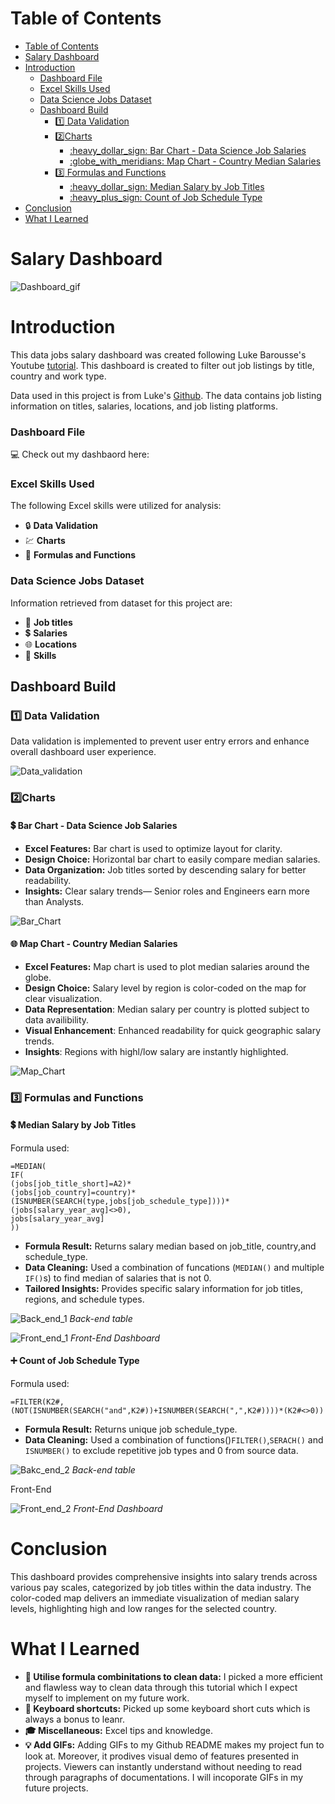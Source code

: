 # Table of Contents
- [Table of Contents](#table-of-contents)
- [Salary Dashboard](#salary-dashboard)
- [Introduction](#introduction)
    - [Dashboard File](#dashboard-file)
    - [Excel Skills Used](#excel-skills-used)
    - [Data Science Jobs Dataset](#data-science-jobs-dataset)
  - [Dashboard Build](#dashboard-build)
    - [:one: Data Validation](#onedata-validation)
    - [:two:Charts](#twocharts)
      - [:heavy\_dollar\_sign: Bar Chart - Data Science Job Salaries](#heavy_dollar_sign-bar-chart---data-science-job-salaries)
      - [:globe\_with\_meridians: Map Chart - Country Median Salaries](#globe_with_meridians-map-chart---country-median-salaries)
    - [:three: Formulas and Functions](#threeformulas-and-functions)
      - [:heavy\_dollar\_sign: Median Salary by Job Titles](#heavy_dollar_sign-median-salary-by-job-titles)
      - [:heavy\_plus\_sign: Count of Job Schedule Type](#heavy_plus_sign-count-of-job-schedule-type)
- [Conclusion](#conclusion)
- [What I Learned](#what-i-learned)

# Salary Dashboard
![Dashboard_gif](/Project1_Salary_Dashboard/images/Dashboard_gif1.gif)

# Introduction
This data jobs salary dashboard was created following Luke Barousse's Youtube [tutorial](https://www.youtube.com/watch?v=pCJ15nGFgVg). This dashboard is created to filter out job listings by title, country and work type.

Data used in this project is from Luke's [Github](https://github.com/lukebarousse/Excel_Data_Analytics_Course/tree/main). The data contains job listing information on titles, salaries, locations, and job listing platforms.

### Dashboard File
:computer: Check out my dashbaord here: [](/Project1_Salary_Dashboard/Project_1_Salary_Dashboard.xlsx)

### Excel Skills Used
The following Excel skills were utilized for analysis:
- :lock: **Data Validation**
- :chart: **Charts**
- :izakaya_lantern: **Formulas and Functions**

### Data Science Jobs Dataset
Information retrieved from dataset for this project are:

- :floppy_disk: **Job titles**
- :heavy_dollar_sign: **Salaries**
- :globe_with_meridians: **Locations**
- :rocket: **Skills**
  
## Dashboard Build

### :one: Data Validation

Data validation is implemented to prevent user entry errors and enhance overall dashboard user experience.

![Data_validation](/Project1_Salary_Dashboard/images/Data_validation_gif.gif)

### :two:Charts
#### :heavy_dollar_sign: Bar Chart - Data Science Job Salaries

- **Excel Features:** Bar chart is used to optimize layout for clarity.
- **Design Choice:** Horizontal bar chart to easily compare median salaries.
- **Data Organization:** Job titles sorted by descending salary for better readability.
- **Insights:** Clear salary trends— Senior roles and Engineers earn more than Analysts.

![Bar_Chart](/Project1_Salary_Dashboard/images/Title%20Bar%20Chart.png)



#### :globe_with_meridians: Map Chart - Country Median Salaries 


- **Excel Features:** Map chart is used to plot median salaries around the globe.
- **Design Choice:** Salary level by region is color-coded on the map for clear visualization.
- **Data Representation**: Median salary per country is plotted subject to data availibility.
- **Visual Enhancement**: Enhanced readability for quick geographic salary trends.
- **Insights**: Regions with highl/low salary are instantly highlighted.

![Map_Chart](/Project1_Salary_Dashboard/images/Map_gif.gif)

### :three: Formulas and Functions

#### :heavy_dollar_sign: Median Salary by Job Titles

Formula used:
```
=MEDIAN(
IF(
(jobs[job_title_short]=A2)*
(jobs[job_country]=country)*
(ISNUMBER(SEARCH(type,jobs[job_schedule_type])))*
(jobs[salary_year_avg]<>0),
jobs[salary_year_avg]
))
```

- **Formula Result:** Returns salary median based on job_title, country,and schedule_type.
- **Data Cleaning:** Used a combination of funcations (`MEDIAN()` and multiple `IF()`s) to find median of salaries that is not 0.
- **Tailored Insights:** Provides specific salary information for job titles, regions, and schedule types.
  
![Back_end_1](/Project1_Salary_Dashboard/images/Title%20Bar%20Chart.png)
*Back-end table*  


![Front_end_1](/Project1_Salary_Dashboard/images/Dashboard_presentation.png)
*Front-End Dashboard* 


#### :heavy_plus_sign: Count of Job Schedule Type

Formula used:
```
=FILTER(K2#,(NOT(ISNUMBER(SEARCH("and",K2#))+ISNUMBER(SEARCH(",",K2#))))*(K2#<>0))
```
- **Formula Result:** Returns unique job schedule_type.
- **Data Cleaning:** Used a combination of functions()`FILTER()`,`SERACH()` and `ISNUMBER()` to exclude repetitive job types and 0 from source data.


![Bakc_end_2](/Project1_Salary_Dashboard/images/Back_end_2.png)
*Back-end table* 

Front-End  

![Front_end_2](/Project1_Salary_Dashboard/images/Dashboard_presentation_2.png)
*Front-End Dashboard* 

# Conclusion
This dashboard provides comprehensive insights into salary trends across various pay scales, categorized by job titles within the data industry. The color-coded map delivers an immediate visualization of median salary levels, highlighting high and low ranges for the selected country.

# What I Learned
- **:shower: Utilise formula combinitations to clean data:** I picked a more efficient and flawless way to clean data through this tutorial which I expect myself to implement on my future work.
- **:musical_keyboard: Keyboard shortcuts:** Picked up some keyboard short cuts which is always a bonus to leanr.
- **:mortar_board: Miscellaneous:** Excel tips and knowledge.
- **:bulb: Add GIFs:** Adding GIFs to my Github README makes my project fun to look at. Moreover, it prodives visual demo of features presented in projects. Viewers can instantly understand without needing to read through paragraphs of documentations. I will incoporate GIFs in my future projects.